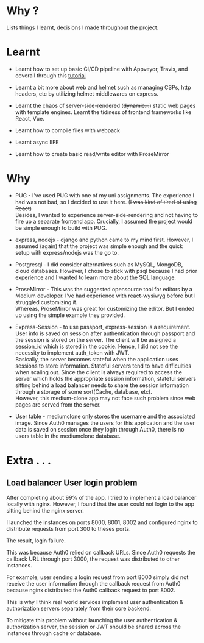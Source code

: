 # Why ?
Lists things I learnt, decisions I made throughout the project.

# Learnt

- Learnt how to set up basic CI/CD pipeline with Appveyor, Travis, and coverall through this [tutorial](https://www.smashingmagazine.com/2020/04/express-api-backend-project-postgresql/#top)

- Learnt a bit more about web and helmet such as managing CSPs, http headers, etc by utilizing helmet middlewares on express.

- Learnt the chaos of server-side-rendered (~~dynamic...~~) static web pages with template engines. Learnt the tidiness of frontend frameworks like React, Vue.

- Learnt how to compile files with webpack

- Learnt async IIFE 

- Learnt how to create basic read/write editor with ProseMirror

# Why

- PUG - I've used PUG with one of my uni assignments. The experience I had was not bad, so I decided to use it here. (~~I was kind of tired of using React~~) <br>Besides, I wanted to experience server-side-rendering and not having to fire up a separate frontend app. Crucially, I assumed the project would be simple enough to build with PUG.

- express, nodejs - django and python came to my mind first. However, I assumed (again) that the project was simple enough and the quick setup with express/nodejs was the go to.

- Postgresql - I did consider alternatives such as MySQL, MongoDB, cloud databases. However, I chose to stick with psql because I had prior experience and I wanted to learn more about the SQL language.

- ProseMirror - This was the suggested opensource tool for editors by a Medium developer. I've had experience with react-wysiwyg before but I struggled customizing it. <br>Whereas, ProseMirror was great for customizing the editor. But I ended up using the simple example they provided. 

- Express-Session - to use passport, express-session is a requirement. User info is saved on session after authentication through passport and the session is stored on the server. The client will be assigned a session_id which is stored in the cookie. Hence, I did not see the necessity to implement auth_token with JWT. <br>Basically, the server becomes stateful when the application uses sessions to store information. Stateful servers tend to have difficulties when scaling out. Since the client is always required to access the server which holds the appropriate session information, stateful servers sitting behind a load balancer needs to share the session information through a storage of some sort(Cache, database, etc).
<br>However, this medium-clone app may not face such problem since web pages are served from the server.

- User table - mediumclone only stores the username and the associated image.  Since Auth0 manages the users for this application and the user data is saved on session once they login through Auth0, there is no users table in the mediumclone database.

# Extra . . .

## Load balancer User login problem

After completing about 99% of the app, I tried to implement a load balancer locally with nginx. However, I found that the user could not login to the app sitting behind the nginx server.

I launched the instances on ports 8000, 8001, 8002 and configured nginx to distribute requests from port 300 to theses ports.

The result, login failure.

This was because Auth0 relied on callback URLs. Since Auth0 requests the callback URL through port 3000, the request was distributed to other instances.

For example, user sending a login request from port 8000 simply did not receive the user information through the callback request from Auth0 because nginx distributed the Auth0 callback request to port 8002.

This is why I think real world services implement user authentication & authorization servers separately from their core backend.

To mitigate this problem without launching the user authentication & authorization server, the session or JWT should be shared across the instances through cache or database.